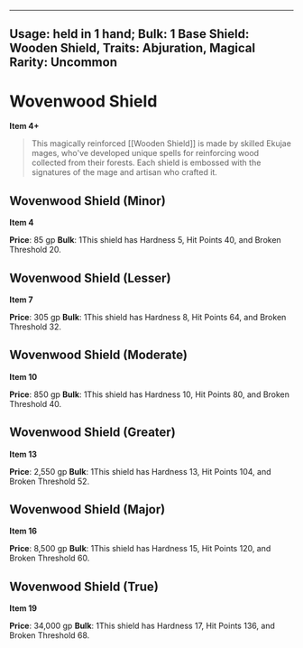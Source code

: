 
---
Usage: held in 1 hand;
Bulk: 1
Base Shield: Wooden Shield,
Traits: Abjuration, Magical
Rarity: Uncommon
---

# Wovenwood Shield

**Item 4+**

> This magically reinforced [[Wooden Shield]] is made by skilled Ekujae mages, who've developed unique spells for reinforcing wood collected from their forests. Each shield is embossed with the signatures of the mage and artisan who crafted it.

## Wovenwood Shield (Minor)

**Item 4**

**Price**: 85 gp
**Bulk**: 1This shield has Hardness 5, Hit Points 40, and Broken Threshold 20.

## Wovenwood Shield (Lesser)

**Item 7**

**Price**: 305 gp
**Bulk**: 1This shield has Hardness 8, Hit Points 64, and Broken Threshold 32.

## Wovenwood Shield (Moderate)

**Item 10**

**Price**: 850 gp
**Bulk**: 1This shield has Hardness 10, Hit Points 80, and Broken Threshold 40.

## Wovenwood Shield (Greater)

**Item 13**

**Price**: 2,550 gp
**Bulk**: 1This shield has Hardness 13, Hit Points 104, and Broken Threshold 52.

## Wovenwood Shield (Major)

**Item 16**

**Price**: 8,500 gp
**Bulk**: 1This shield has Hardness 15, Hit Points 120, and Broken Threshold 60.

## Wovenwood Shield (True)

**Item 19**

**Price**: 34,000 gp
**Bulk**: 1This shield has Hardness 17, Hit Points 136, and Broken Threshold 68.
